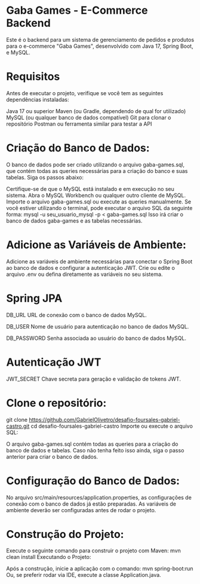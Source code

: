 # Gaba Games - E-Commerce Backend
Este é o backend para um sistema de gerenciamento de pedidos e produtos para o e-commerce "Gaba Games", desenvolvido com Java 17, Spring Boot, e MySQL.

# Requisitos
Antes de executar o projeto, verifique se você tem as seguintes dependências instaladas:

Java 17 ou superior
Maven (ou Gradle, dependendo de qual for utilizado)
MySQL (ou qualquer banco de dados compatível)
Git para clonar o repositório
Postman ou ferramenta similar para testar a API

# Criação do Banco de Dados:

O banco de dados pode ser criado utilizando o arquivo gaba-games.sql, que contém todas as queries necessárias para a criação do banco e suas tabelas. Siga os passos abaixo:

Certifique-se de que o MySQL está instalado e em execução no seu sistema.
Abra o MySQL Workbench ou qualquer outro cliente de MySQL.
Importe o arquivo gaba-games.sql ou execute as queries manualmente.
Se você estiver utilizando o terminal, pode executar o arquivo SQL da seguinte forma:
mysql -u seu_usuario_mysql -p < gaba-games.sql
Isso irá criar o banco de dados gaba-games e as tabelas necessárias.

# Adicione as Variáveis de Ambiente:

Adicione as variáveis de ambiente necessárias para conectar o Spring Boot ao banco de dados e configurar a autenticação JWT. Crie ou edite o arquivo .env ou defina diretamente as variáveis no seu sistema.

# Spring JPA
DB_URL URL de conexão com o banco de dados MySQL.

DB_USER Nome de usuário para autenticação no banco de dados MySQL.

DB_PASSWORD Senha associada ao usuário do banco de dados MySQL.

# Autenticação JWT
JWT_SECRET Chave secreta para geração e validação de tokens JWT.

# Clone o repositório:
git clone https://github.com/GabrielOlivetro/desafio-foursales-gabriel-castro.git
cd desafio-foursales-gabriel-castro
Importe ou execute o arquivo SQL:

O arquivo gaba-games.sql contém todas as queries para a criação do banco de dados e tabelas. Caso não tenha feito isso ainda, siga o passo anterior para criar o banco de dados.

# Configuração do Banco de Dados:

No arquivo src/main/resources/application.properties, as configurações de conexão com o banco de dados já estão preparadas. As variáveis de ambiente deverão ser configuradas antes de rodar o projeto.

# Construção do Projeto:

Execute o seguinte comando para construir o projeto com Maven:
mvn clean install
Executando o Projeto:

Após a construção, inicie a aplicação com o comando:
mvn spring-boot:run
Ou, se preferir rodar via IDE, execute a classe Application.java.
